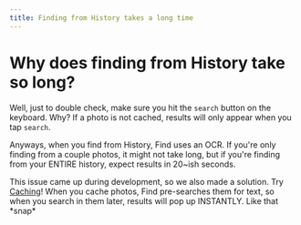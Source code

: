 ```yaml
---
title: Finding from History takes a long time
---
```


# Why does finding from History take so long?

Well, just to double check, make sure you hit the `search` button on the keyboard. Why? If a photo is not cached, results will only appear when you tap `search`.

Anyways, when you find from History, Find uses an OCR. If you're only finding from a couple photos, it might not take long, but if you're finding from your ENTIRE history, expect results in 20~ish seconds.

This issue came up during development, so we also made a solution. Try [Caching](/History-WhatIsTheCache.md)! When you cache photos, Find pre-searches them for text, so when you search in them later, results will pop up INSTANTLY. Like that \*snap\*
